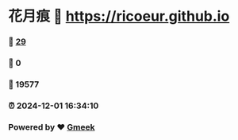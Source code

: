 # 花月痕 :link: https://ricoeur.github.io 
### :page_facing_up: [29](https://ricoeur.github.io/tag.html) 
### :speech_balloon: 0 
### :hibiscus: 19577 
### :alarm_clock: 2024-12-01 16:34:10 
### Powered by :heart: [Gmeek](https://github.com/Meekdai/Gmeek)
